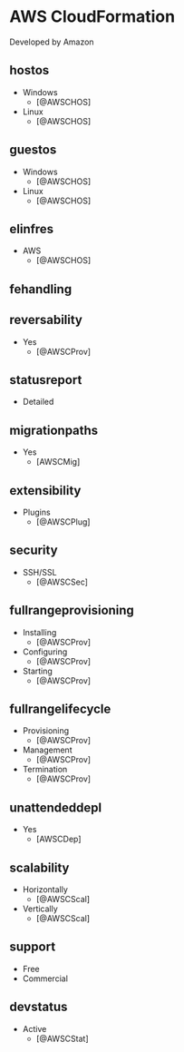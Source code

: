 # AWS CloudFormation
Developed by Amazon

## hostos
- Windows
    - [@AWSCHOS]
- Linux
    - [@AWSCHOS]

## guestos
- Windows
    - [@AWSCHOS]
- Linux
    - [@AWSCHOS]

## elinfres
- AWS
    - [@AWSCHOS]

## fehandling

## reversability
- Yes
    - [@AWSCProv]

## statusreport
- Detailed

## migrationpaths
- Yes
    - [AWSCMig]

## extensibility
- Plugins
    - [@AWSCPlug]

## security
- SSH/SSL
    - [@AWSCSec]

## fullrangeprovisioning
- Installing
    - [@AWSCProv]
- Configuring
    - [@AWSCProv]
- Starting
    - [@AWSCProv]

## fullrangelifecycle
- Provisioning
    - [@AWSCProv]
- Management
    - [@AWSCProv]
- Termination
    - [@AWSCProv]

## unattendeddepl
- Yes
    - [AWSCDep]

## scalability
- Horizontally
    - [@AWSCScal]
- Vertically
    - [@AWSCScal]

## support
- Free
- Commercial

## devstatus
- Active
    - [@AWSCStat]
